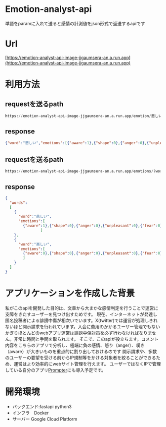 # Emotion-analyst-api
単語をparamに入れて送ると感情の計測値をjson形式で返送するapiです

# Url
[https://emotion-analyst-api-image-jjgaumsera-an.a.run.app](https://emotion-analyst-api-image-jjgaumsera-an.a.run.app)

# 利用方法
## requestを送るpath
```python
https://emotion-analyst-api-image-jjgaumsera-an.a.run.app/emotion/悲しい
```

## response
```json
{"word":"悲しい","emotions":[{"aware":1},{"shape":0},{"anger":0},{"unpleasant":0},{"fear":0},{"surprise":0},{"love":0},{"excitement":0},{"cheap":0},{"pleasant":0}]}
```

## requestを送るpath
```python
https://emotion-analyst-api-image-jjgaumsera-an.a.run.app/emotions/?word=悲しい&word=楽しい
```

## response
```json
{
  "words":
  [
    {
      "word":"悲しい",
      "emotions":[
        {"aware":1},{"shape":0},{"anger":0},{"unpleasant":0},{"fear":0},{"surprise":0},{"love":0},{"excitement":0},{"cheap":0},{"pleasant":0}
                ]
    },
    {
      "word":"楽しい",
      "emotions":[
        {"aware":0},{"shape":0},{"anger":0},{"unpleasant":0},{"fear":0},{"surprise":0},{"love":0},{"excitement":0},{"cheap":1},{"pleasant":2}
        ]
    }
  ]
}
```

# アプリケーションを作成した背景
私がこのapiを開発した目的は、文章から大まかな感情判定を行うことで運営に支障をきたすユーザーを見つけ出すためです。
現在、インターネットが発達し匿名投稿者による誹謗中傷が相次いでいます。X(twitter)では運営が処理しきれないほど開示請求を行われています。入会に費用のかかるユーザー管理でもないかぎりほとんどのwebアプリ運営は誹謗中傷対策を必ず行わなければなりません。非常に時間と手間を取られます。
そこで、このapiが役立ちます。コメント内容をこちらのアプリで分析し、極端に負の感情、怒り（anger）、嘆き（aware）が大きいものを重点的に割り出しておけるのです
開示請求や、多数のユーザーの要望を受ける前からIP規制等をかける対象者を絞ることができるため、運営はより効率的にwebサイト管理を行えます。
ユーザーではなくIPで管理している自分のアプリ[Prompter](https://github.com/Takenoko463/prompter)にも導入予定です。

# 開発環境
- バックエンド:fastapi python3
- インフラ　Docker
- サーバー Google Cloud Platform


